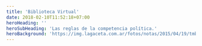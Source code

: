 ```yaml
---
title: 'Biblioteca Virtual'
date: 2018-02-10T11:52:18+07:00
heroHeading: ''
heroSubHeading: 'Las reglas de la competencia política.'
heroBackground: 'https://img.lagaceta.com.ar/fotos/notas/2015/04/19/tmb1_634171_201504182040280000003.jpg'
---
```

